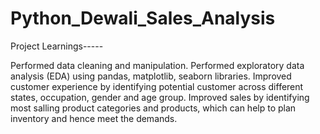 # Python_Dewali_Sales_Analysis
Project Learnings-----

Performed data cleaning and manipulation.
Performed exploratory data analysis (EDA) using pandas, matplotlib, seaborn libraries.
Improved customer experience by identifying potential customer across different states, occupation, gender and age group.
Improved sales by identifying most salling product categories and products, which can help to plan inventory and hence meet the demands.
